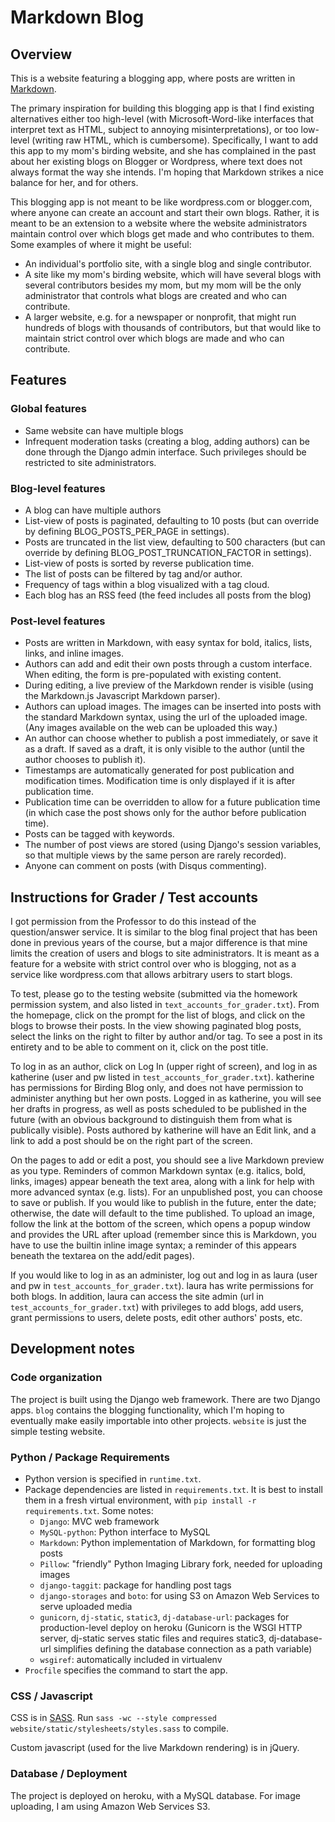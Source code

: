# Markdown Blog

## Overview
This is a website featuring a blogging app, where posts are written in
[Markdown](http://daringfireball.net/projects/markdown/syntax).

The primary inspiration for building this blogging app is that
I find existing alternatives either too high-level (with Microsoft-Word-like
interfaces that interpret text as HTML, subject to annoying
misinterpretations), or too low-level (writing raw HTML, which is cumbersome).
Specifically, I want to add this app to my mom's birding website, and she has
complained in the past about her existing blogs on Blogger or Wordpress,
where text does not always format the way she intends.
I'm hoping that Markdown strikes a nice balance for her, and for others.

This blogging app is not meant to be like wordpress.com or blogger.com,
where anyone can create an account and start their own blogs.
Rather, it is meant to be an extension to a website where the website
administrators maintain control over which blogs get made and who contributes
to them. Some examples of where it might be useful:

- An individual's portfolio site, with a single blog and single contributor.
- A site like my mom's birding website, which will have several blogs with
  several contributors besides my mom, but my mom will be the only
  administrator that controls what blogs are created and who can contribute.
- A larger website, e.g. for a newspaper or nonprofit, that might run hundreds
  of blogs with thousands of contributors, but that would like to
  maintain strict control over which blogs are made and who can contribute.


## Features
### Global features
- Same website can have multiple blogs
- Infrequent moderation tasks (creating a blog, adding authors) can be done
  through the Django admin interface. Such privileges should be restricted
  to site administrators.

### Blog-level features
- A blog can have multiple authors
- List-view of posts is paginated, defaulting to 10 posts
  (but can override by defining BLOG\_POSTS\_PER\_PAGE in settings).
- Posts are truncated in the list view, defaulting to 500 characters
  (but can override by defining BLOG\_POST\_TRUNCATION\_FACTOR in settings).
- List-view of posts is sorted by reverse publication time.
- The list of posts can be filtered by tag and/or author.
- Frequency of tags within a blog visualized with a tag cloud.
- Each blog has an RSS feed (the feed includes all posts from the blog)

### Post-level features
- Posts are written in Markdown, with easy syntax for bold, italics, lists,
  links, and inline images.
- Authors can add and edit their own posts through a custom interface.
  When editing, the form is pre-populated with existing content.
- During editing, a live preview of the Markdown render is visible (using
  the Markdown.js Javascript Markdown parser).
- Authors can upload images. The images can be inserted into posts with the
  standard Markdown syntax, using the url of the uploaded image. (Any images
  available on the web can be uploaded this way.)
- An author can choose whether to publish a post immediately, or save it as a
  draft. If saved as a draft, it is only visible to the author (until the
  author chooses to publish it).
- Timestamps are automatically generated for post publication and modification
  times. Modification time is only displayed if it is after publication time.
- Publication time can be overridden to allow for a future publication time
  (in which case the post shows only for the author before publication time).
- Posts can be tagged with keywords.
- The number of post views are stored (using Django's session variables,
  so that multiple views by the same person are rarely recorded).
- Anyone can comment on posts (with Disqus commenting).

<!---
### Features to build in the future (not yet implemented)
- Markdown extension for image captions and for video.
- Add option to sort posts by popularity (number of views), instead of by time
  published.
- Add filters for search term and date. Refactor filters to limit options based
  on already-selected filters.
- Share posts on social media.
- Author can delete their own posts (make sure to consider cascading to views,
  images, comments)
- Show conglomeration of posts across blogs on landing page.
- Better modularize website vs blog apps to make more easily importable into
  other projects. Better organize CSS to be easily customizable, too.
-->

## Instructions for Grader / Test accounts
I got permission from the Professor to do this instead of the question/answer
service. It is similar to the blog final project that has been done in
previous years of the course, but a major difference is that mine limits
the creation of users and blogs to site administrators. It is meant as a
feature for a website with strict control over who is blogging,
not as a service like wordpress.com that allows arbitrary users to start blogs.

To test, please go to the testing website (submitted via the homework
permission system, and also listed in `text_accounts_for_grader.txt`).
From the homepage, click on the prompt for the list of blogs,
and click on the blogs to browse their posts.
In the view showing paginated blog posts, select the links on the
right to filter by author and/or tag.
To see a post in its entirety and to be able to comment on it,
click on the post title.

To log in as an author, click on Log In (upper right of screen),
and log in as katherine (user and pw listed in `test_accounts_for_grader.txt`).
katherine has permissions for Birding Blog only, and does not have permission
to administer anything but her own posts.
Logged in as katherine, you will see her drafts in progress, as well as posts
scheduled to be published in the future (with an obvious background to
distinguish them from what is publically visible).
Posts authored by katherine will have an Edit link, and a link to add a post
should be on the right part of the screen.

On the pages to add or edit a post, you should see a live Markdown preview as
you type. Reminders of common Markdown syntax (e.g. italics, bold, links,
images) appear beneath the text area,
along with a link for help with more advanced syntax (e.g. lists).
For an unpublished post, you can choose to save or publish.
If you would like to publish in the future, enter the date; otherwise,
the date will default to the time published.
To upload an image, follow the link at the bottom of the screen,
which opens a popup window and provides the URL after upload
(remember since this is Markdown, you have to use the builtin
inline image syntax; a reminder of this appears beneath the textarea on the
add/edit pages).

If you would like to log in as an administer, log out and log in as laura
(user and pw in `test_accounts_for_grader.txt`). laura has write permissions
for both blogs. In addition, laura can access the site admin
(url in `test_accounts_for_grader.txt`) with privileges to add blogs,
add users, grant permissions to users, delete posts, edit other authors' posts,
etc.


## Development notes
### Code organization
The project is built using the Django web framework. There are two Django apps.
`blog` contains the blogging functionality, which I'm
hoping to eventually make easily importable into other projects.
`website` is just the simple testing website.

### Python / Package Requirements
- Python version is specified in `runtime.txt`.
- Package dependencies are listed in `requirements.txt`.
  It is best to install them in a fresh virtual environment,
  with `pip install -r requirements.txt`.
  Some notes:
    - `Django`: MVC web framework
    - `MySQL-python`: Python interface to MySQL
    - `Markdown`: Python implementation of Markdown, for formatting blog posts
    - `Pillow`: "friendly" Python Imaging Library fork, needed for uploading
      images
    - `django-taggit`: package for handling post tags
    - `django-storages` and `boto`: for using S3 on Amazon Web Services to
      serve uploaded media
    - `gunicorn`, `dj-static`, `static3`, `dj-database-url`:
      packages for production-level deploy on heroku
      (Gunicorn is the WSGI HTTP server,
      dj-static serves static files and requires static3,
      dj-database-url simplifies defining the database connection as a
      path variable)
    - `wsgiref`: automatically included in virtualenv
- `Procfile` specifies the command to start the app.

### CSS / Javascript
CSS is in [SASS](http://sass-lang.com/). Run
`sass -wc --style compressed website/static/stylesheets/styles.sass`
to compile.

Custom javascript (used for the live Markdown rendering) is in jQuery.

### Database / Deployment
The project is deployed on heroku, with a MySQL database. For image uploading,
I am using Amazon Web Services S3.
